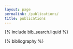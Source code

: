 ```yaml
---
layout: page
permalink: /publications/
title: publications
---
```


<!-- _pages/publications.md -->

<!-- Bibsearch Feature -->

{% include bib_search.liquid %}

<div class="publications">

{% bibliography %}

</div>
